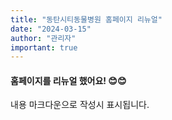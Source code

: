 ```yaml
---
title: "동탄시티동물병원 홈페이지 리뉴얼"
date: "2024-03-15"
author: "관리자"
important: true
---
```


#### 홈페이지를 리뉴얼 했어요! 😊😊

내용 마크다운으로 작성시 표시됩니다.
